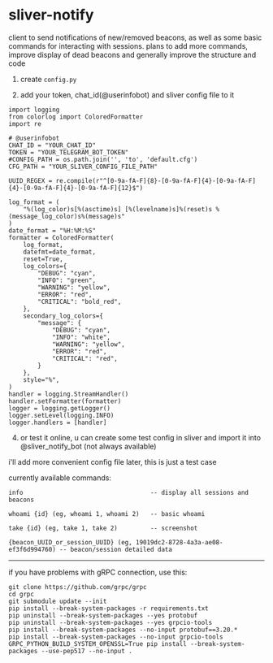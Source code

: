 # sliver-notify
client to send notifications of new/removed beacons, as well as some basic commands for interacting with sessions. plans to add more commands, improve display of dead beacons and generally improve the structure and code

1. create `config.py`

2. add your token, chat_id(@userinfobot) and sliver config file to it

```
import logging
from colorlog import ColoredFormatter
import re

# @userinfobot
CHAT_ID = "YOUR_CHAT_ID"
TOKEN = "YOUR_TELEGRAM_BOT_TOKEN"
#CONFIG_PATH = os.path.join('', 'to', 'default.cfg')
CFG_PATH = "YOUR_SLIVER_CONFIG_FILE_PATH"

UUID_REGEX = re.compile(r"^[0-9a-fA-F]{8}-[0-9a-fA-F]{4}-[0-9a-fA-F]{4}-[0-9a-fA-F]{4}-[0-9a-fA-F]{12}$")

log_format = (
    "%(log_color)s[%(asctime)s] [%(levelname)s]%(reset)s %(message_log_color)s%(message)s"
)
date_format = "%H:%M:%S"
formatter = ColoredFormatter(
    log_format,
    datefmt=date_format,
    reset=True,
    log_colors={
        "DEBUG": "cyan",
        "INFO": "green",
        "WARNING": "yellow",
        "ERROR": "red",
        "CRITICAL": "bold_red",
    },
    secondary_log_colors={
        "message": {
            "DEBUG": "cyan",
            "INFO": "white",
            "WARNING": "yellow",
            "ERROR": "red",
            "CRITICAL": "red",
        }
    },
    style="%",
)
handler = logging.StreamHandler()
handler.setFormatter(formatter)
logger = logging.getLogger()
logger.setLevel(logging.INFO)
logger.handlers = [handler]
```

4. or test it online, u can create some test config in sliver and import it into @sliver_notify_bot (not always available)

i'll add more convenient config file later, this is just a test case

currently available commands:   
```
info                                   -- display all sessions and beacons
                                
whoami {id} (eg, whoami 1, whoami 2)   -- basic whoami
                                
take {id} (eg, take 1, take 2)         -- screenshot
                                
{beacon_UUID_or_session_UUID} (eg, 19019dc2-8728-4a3a-ae08-ef3f6d994760) -- beacon/session detailed data
```

---
if you have problems with gRPC connection, use this:
```
git clone https://github.com/grpc/grpc
cd grpc
git submodule update --init
pip install --break-system-packages -r requirements.txt
pip uninstall --break-system-packages --yes protobuf
pip uninstall --break-system-packages --yes grpcio-tools
pip install --break-system-packages --no-input protobuf==3.20.*
pip install --break-system-packages --no-input grpcio-tools
GRPC_PYTHON_BUILD_SYSTEM_OPENSSL=True pip install --break-system-packages --use-pep517 --no-input .
```
